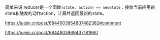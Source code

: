 
简单来说 reducer是一个函数`(state, action) => newState`：接收当前应用的state和触发的动作action，计算并返回最新的state。




https://juejin.cn/post/6844903854807482382#comment

https://juejin.cn/post/6844903869437181960
